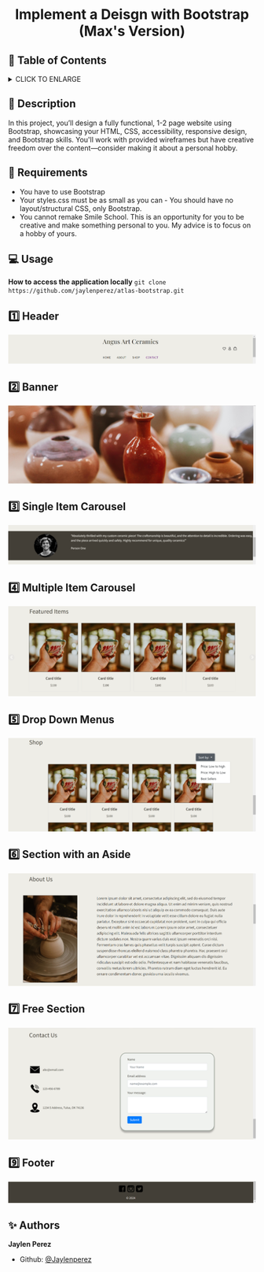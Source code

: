 # <p align="center">Implement a Deisgn with Bootstrap (Max's Version)</p>

## :bookmark: Table of Contents
<details>
        <summary>
        CLICK TO ENLARGE
        </summary>
        :memo: <a href="#description">Description</a>
        <br>
        :floppy_disk: <a href="#requirements">Requirements</a>
        <br>
        :computer: <a href="#usage">Usage</a>
        <br>
        :one: <a href="#header">Header</a>
        <br>
        :two: <a href="#banner">Banner</a>
        <br>
        :three: <a href="single-carousel">Single Item Carousel</a>
        <br>
        :four: <a href="multi-carousel">Multiple Item Carousel</a>
        <br>
        :five: <a href="drop-down">Drop Down Menus</a>
        <br>
        :six: <a href="aside">Section with an Aside</a>
        <br>
        :seven: <a href="free">Free Section</a>
        <br>
        :eight: <a href="footer">Footer</a>
        <br>
        :sparkles: <a href="#authors">Authors</a>
</details>

## :memo: <span id="description">Description</span>
In this project, you’ll design a fully functional, 1-2 page website using Bootstrap, showcasing your HTML, CSS, accessibility, responsive design, and Bootstrap skills. You'll work with provided wireframes but have creative freedom over the content—consider making it about a personal hobby.
## :floppy_disk: <span id="requirements">Requirements</span>

* You have to use Bootstrap
* Your styles.css must be as small as you can - You should have no layout/structural CSS, only Bootstrap.
* You cannot remake Smile School. This is an opportunity for you to be creative and make something personal to you. My advice is to focus on a hobby of yours.

## :computer: <span id="usage">Usage</span>
**How to access the application locally**
`git clone https://github.com/jaylenperez/atlas-bootstrap.git`

## :one: <span id="header">Header</span>
![Header](/images/task1-header.png)

## :two: <span id="banner">Banner</span>
![Banner](/images/task2-banner.png)


## :three: <span id="single-carousel">Single Item Carousel</span>
![Single](/images/task3-singlecarousel.png)


## :four: <span id="multi-carousel">Multiple Item Carousel</span>
![multi](/images/task4-multicarousel.png)


## :five: <span id="drop-down">Drop Down Menus</span>
![Drop Down](/images/task5-dropdown.png)


## :six: <span id="aside">Section with an Aside</span>
![Aside](/images/task6-aside.png)


## :seven: <span id="free">Free Section</span>
![Free](/images/task7-free.png)


## :nine: <span id="footer">Footer</span>
![Footer](/images/task8-footer.png)


## :sparkles: <span id="authors">Authors</span>

**Jaylen Perez**
- Github: [@Jaylenperez](https://github.com/Jaylenperez)